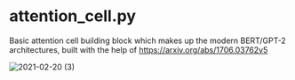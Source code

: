 # attention_cell.py

Basic attention cell building block which makes up the modern BERT/GPT-2 architectures, built with the help of https://arxiv.org/abs/1706.03762v5

![2021-02-20 (3)](https://user-images.githubusercontent.com/73109076/108578998-e8fb6480-731c-11eb-8918-080d8ef17e8e.png)
